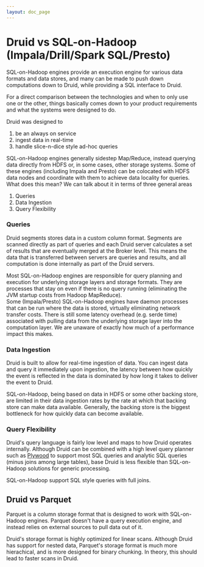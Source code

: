 ```yaml
---
layout: doc_page
---
```


Druid vs SQL-on-Hadoop (Impala/Drill/Spark SQL/Presto)
===========================================================

SQL-on-Hadoop engines provide an 
execution engine for various data formats and data stores, and 
many can be made to push down computations down to Druid, while providing a SQL interface to Druid.

For a direct comparison between the technologies and when to only use one or the other, things basically comes down to your 
product requirements and what the systems were designed to do.  

Druid was designed to

1. be an always on service
1. ingest data in real-time
1. handle slice-n-dice style ad-hoc queries

SQL-on-Hadoop engines generally sidestep Map/Reduce, instead querying data directly from HDFS or, in some cases, other storage systems. 
Some of these engines (including Impala and Presto) can be colocated with HDFS data nodes and coordinate with them to achieve data locality for queries.
What does this mean?  We can talk about it in terms of three general areas

1. Queries
1. Data Ingestion
1. Query Flexibility

### Queries

Druid segments stores data in a custom column format. Segments are scanned directly as part of queries and each Druid server 
calculates a set of results that are eventually merged at the Broker level. This means the data that is transferred between servers 
are queries and results, and all computation is done internally as part of the Druid servers.

Most SQL-on-Hadoop engines are responsible for query planning and execution for underlying storage layers and storage formats. 
They are processes that stay on even if there is no query running (eliminating the JVM startup costs from Hadoop MapReduce).  
Some (Impala/Presto) SQL-on-Hadoop engines have daemon processes that can be run where the data is stored, virtually eliminating network transfer costs. There is still 
some latency overhead (e.g. serde time) associated with pulling data from the underlying storage layer into the computation layer. We are unaware of exactly 
how much of a performance impact this makes.

### Data Ingestion

Druid is built to allow for real-time ingestion of data.  You can ingest data and query it immediately upon ingestion, 
the latency between how quickly the event is reflected in the data is dominated by how long it takes to deliver the event to Druid.

SQL-on-Hadoop, being based on data in HDFS or some other backing store, are limited in their data ingestion rates by the 
rate at which that backing store can make data available.  Generally, the backing store is the biggest bottleneck for 
how quickly data can become available.

### Query Flexibility

Druid's query language is fairly low level and maps to how Druid operates internally. Although Druid can be combined with a high level query 
planner such as [Plywood](https://github.com/implydata/plywood) to support most SQL queries and analytic SQL queries (minus joins among large tables), 
base Druid is less flexible than SQL-on-Hadoop solutions for generic processing.

SQL-on-Hadoop support SQL style queries with full joins.

## Druid vs Parquet

Parquet is a column storage format that is designed to work with SQL-on-Hadoop engines. Parquet doesn't have a query execution engine, and instead 
relies on external sources to pull data out of it.

Druid's storage format is highly optimized for linear scans. Although Druid has support for nested data, Parquet's storage format is much 
more hierachical, and is more designed for binary chunking. In theory, this should lead to faster scans in Druid.
